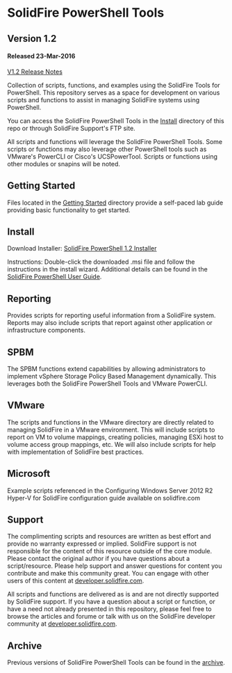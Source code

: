 # SolidFire PowerShell Tools

## Version 1.2 
#### Released 23-Mar-2016

[V1.2 Release Notes](https://github.com/solidfire/PowerShell/blob/master/Install/SolidFire%20PowerShell%20Tools%20Release%20Notes%20v1.2.1.1.pdf)

Collection of scripts, functions, and examples using the SolidFire Tools for PowerShell. This repository serves as a space for development on various scripts and functions to assist in managing SolidFire systems using PowerShell.

You can access the SolidFire PowerShell Tools in the [Install](https://github.com/solidfire/PowerShell/tree/master/Install) directory of this repo or through SolidFire Support's FTP site.

All scripts and functions will leverage the SolidFire PowerShell Tools.  Some scripts or functions may also leverage other PowerShell tools such as VMware's PowerCLI or Cisco's UCSPowerTool.  Scripts or functions using other modules or snapins will be noted. 

## Getting Started
Files located in the [Getting Started](https://github.com/solidfire/PowerShell/blob/master/Getting%20Started) directory provide a self-paced lab guide providing basic functionality to get started.

## Install
Download Installer: [SolidFire PowerShell 1.2 Installer](https://github.com/solidfire/PowerShell/raw/master/Install/SolidFire_PowerShell_1_2_1_1-install.msi) 

Instructions: Double-click the downloaded .msi file and follow the instructions in the install wizard. Additional details can be found in the [SolidFire PowerShell User Guide](https://github.com/solidfire/PowerShell/blob/master/Install/SolidFire%20PowerShell%20Tools%20User%20Guide_v1.2.pdf).

## Reporting
Provides scripts for reporting useful information from a SolidFire system.  Reports may also include scripts that report against other application or infrastructure components.

## SPBM
The SPBM functions extend capabilities by allowing administrators to implement vSphere Storage Policy Based Management dynamically. This leverages both the SolidFire PowerShell Tools and VMware PowerCLI.

## VMware
The scripts and functions in the VMware directory are directly related to managing SolidFire in a VMware environment.  This will include scripts to report on VM to volume mappings, creating policies, managing ESXi host to volume access group mappings, etc.  We will also include scripts for help with implementation of SolidFire best practices.

## Microsoft
Example scripts referenced in the Configuring Windows Server 2012 R2 Hyper-V for SolidFire configuration guide available on solidfire.com 

## Support
The complimenting scripts and resources are written as best effort and provide no warranty expressed or implied.  SolidFire support is not responsible for the content of this resource outside of the core module. Please contact the original author if you have questions about a script/resource. Please help support and answer questions for content you contribute and make this community great. You can engage with other users of this content at [developer.solidfire.com](http://developer.solidfire.com).

All scripts and functions are delivered as is and are not directly supported by SolidFire support.  If you have a question about a script or function, or have a need not already presented in this repository, please feel free to browse the articles and forume or talk with us on the SolidFire developer community at [developer.solidfire.com](http://developer.solidfire.com).


## Archive
Previous versions of SolidFire PowerShell Tools can be found in the [archive](https://github.com/solidfire/PowerShell/tree/master/Install/Archive).